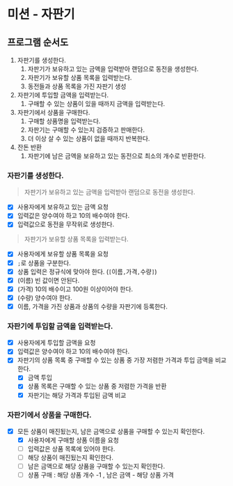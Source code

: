 # 미션 - 자판기

## 프로그램 순서도

1. 자판기를 생성한다.
    1. 자판기가 보유하고 있는 금액을 입력받아 랜덤으로 동전을 생성한다.
    2. 자판기가 보유할 상품 목록을 입력받는다.
    3. 동전들과 상품 목록을 가진 자판기 생성
2. 자판기에 투입할 금액을 입력받는다.
    1. 구매할 수 있는 상품이 있을 때까지 금액을 입력받는다.
3. 자판기에서 상품을 구매한다.
    1. 구매할 상품명을 입력받는다.
    2. 자판기는 구매할 수 있는지 검증하고 판매한다.
    3. 더 이상 살 수 있는 상품이 없을 때까지 반복한다.
4. 잔돈 반환
    1. 자판기에 남은 금액을 보유하고 있는 동전으로 최소의 개수로 반환한다.

### 자판기를 생성한다.
> 자판기가 보유하고 있는 금액을 입력받아 랜덤으로 동전을 생성한다.
- [x] 사용자에게 보유하고 있는 금액 요청
- [x] 입력값은 양수여야 하고 10의 배수여야 한다.
- [x] 입력값으로 동전을 무작위로 생성한다.

> 자판기가 보유할 상품 목록을 입력받는다.
- [x] 사용자에게 보유할 상품 목록을 요청
- [x] `;`로 상품을 구분한다.
- [x] 상품 입력은 정규식에 맞아야 한다. (`[`이름`,`가격`,`수량`]`)
- [x] (이름) 빈 값이면 안된다.
- [x] (가격) 10의 배수이고 100원 이상이어야 한다.
- [x] (수량) 양수여야 한다.
- [x] 이름, 가격을 가진 상품과 상품의 수량을 자판기에 등록한다.

### 자판기에 투입할 금액을 입력받는다.
- [x] 사용자에게 투입할 금액을 요청
- [x] 입력값은 양수여야 하고 10의 배수여야 한다.
- [x] 자판기의 상품 목록 중 구매할 수 있는 상품 중 가장 저렴한 가격과 투입 금액을 비교한다.
  - [x] 금액 투입
  - [x] 상품 목록은 구매할 수 있는 상품 중 저렴한 가격을 반환
  - [x] 자판기는 해당 가격과 투입된 금액 비교

### 자판기에서 상품을 구매한다.
- [x] 모든 상품이 매진됬는지, 남은 금액으로 상품을 구매할 수 있는지 확인한다.
  - [x] 사용자에게 구매할 상품 이름을 요청
  - [ ] 입력값은 상품 목록에 있어야 한다.
  - [ ] 해당 상품이 매진됬는지 확인한다.
  - [ ] 남은 금액으로 해당 상품을 구매할 수 있는지 확인한다.
  - [ ] 상품 구매 : 해당 상품 개수 -1 , 남은 금액 - 해당 상품 가격
